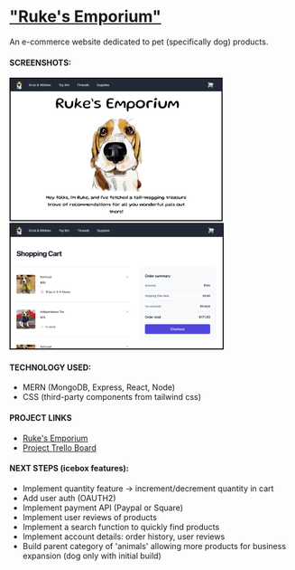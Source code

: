 <h1><u>"Ruke's Emporium"</u></h1>

An e-commerce website dedicated to pet (specifically dog) products. 

<h4>SCREENSHOTS:</h4>
<img src='./planning/assets/imgs/home_page.png' height=250px border=2/>
<img src='./planning/assets/imgs/shopping_cart.png' height=220px border=2/>

<h4>TECHNOLOGY USED:</h4>

* MERN (MongoDB, Express, React, Node)
* CSS (third-party components from tailwind css)

<h4>PROJECT LINKS</h4>

* <a href="rukes-emporium.netlify.com">Ruke's Emporium</a>
*  <a href="https://trello.com/b/srZW5XYY/p3-planning">Project Trello Board</a>



<h4>NEXT STEPS (icebox features):</h4>

* Implement quantity feature -> increment/decrement quantity in cart
* Add user auth (OAUTH2)
* Implement payment API (Paypal or Square)
* Implement user reviews of products
* Implement a search function to quickly find products
* Implement account details: order history, user reviews
* Build parent category of 'animals' allowing more products for business expansion (dog only with initial build)